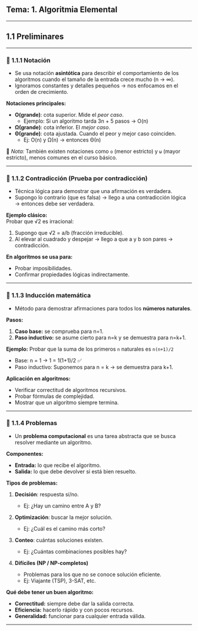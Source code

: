 ## Tema: 1. Algoritmia Elemental

---

## 1.1 Preliminares

---

### 🧮 1.1.1 Notación

- Se usa notación **asintótica** para describir el comportamiento de los algoritmos cuando el tamaño de la entrada crece mucho (n → ∞).
- Ignoramos constantes y detalles pequeños → nos enfocamos en el orden de crecimiento.

**Notaciones principales:**

- **O(grande)**: cota superior. Mide el *peor caso*.
  - Ejemplo: Si un algoritmo tarda 3n + 5 pasos → O(n)
- **Ω(grande)**: cota inferior. El *mejor caso*.
- **Θ(grande)**: cota ajustada. Cuando el peor y mejor caso coinciden.
  - Ej: O(n) y Ω(n) → entonces Θ(n)

📝 *Nota:* También existen notaciones como `o` (menor estricto) y `ω` (mayor estricto), menos comunes en el curso básico.

---

### 🔁 1.1.2 Contradicción (Prueba por contradicción)

- Técnica lógica para demostrar que una afirmación es verdadera.
- Supongo lo contrario (que es falsa) → llego a una contradicción lógica → entonces debe ser verdadera.

**Ejemplo clásico:**  
Probar que √2 es irracional:
1. Supongo que √2 = a/b (fracción irreducible).
2. Al elevar al cuadrado y despejar → llego a que a y b son pares → contradicción.

**En algoritmos se usa para:**
- Probar imposibilidades.
- Confirmar propiedades lógicas indirectamente.

---

### 🔁 1.1.3 Inducción matemática

- Método para demostrar afirmaciones para todos los **números naturales**.

**Pasos:**
1. **Caso base:** se comprueba para n=1.
2. **Paso inductivo:** se asume cierto para n=k y se demuestra para n=k+1.

**Ejemplo:**
Probar que la suma de los primeros `n` naturales es `n(n+1)/2`

- Base: n = 1 → 1 = 1(1+1)/2 ✅
- Paso inductivo: Suponemos para n = k → se demuestra para k+1.

**Aplicación en algoritmos:**
- Verificar correctitud de algoritmos recursivos.
- Probar fórmulas de complejidad.
- Mostrar que un algoritmo siempre termina.

---

### 🧩 1.1.4 Problemas

- Un **problema computacional** es una tarea abstracta que se busca resolver mediante un algoritmo.

**Componentes:**
- **Entrada:** lo que recibe el algoritmo.
- **Salida:** lo que debe devolver si está bien resuelto.

**Tipos de problemas:**

1. **Decisión**: respuesta sí/no.  
   - Ej: ¿Hay un camino entre A y B?

2. **Optimización**: buscar la mejor solución.  
   - Ej: ¿Cuál es el camino más corto?

3. **Conteo**: cuántas soluciones existen.  
   - Ej: ¿Cuántas combinaciones posibles hay?

4. **Difíciles (NP / NP-completos)**  
   - Problemas para los que no se conoce solución eficiente.
   - Ej: Viajante (TSP), 3-SAT, etc.

**Qué debe tener un buen algoritmo:**
- **Correctitud:** siempre debe dar la salida correcta.
- **Eficiencia:** hacerlo rápido y con pocos recursos.
- **Generalidad:** funcionar para cualquier entrada válida.

---

